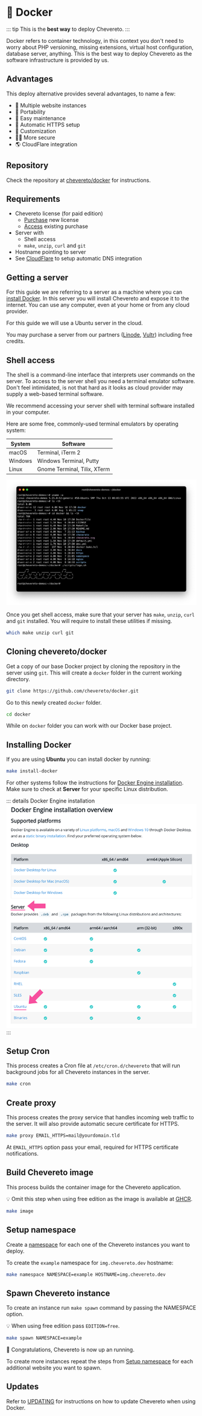# 🐋 Docker

::: tip
This is the **best way** to deploy Chevereto.
:::

Docker refers to container technology, in this context you don't need to worry about PHP versioning, missing extensions, virtual host configuration, database server, anything. This is the best way to deploy Chevereto as the software infrastructure is provided by us.

## Advantages

This deploy alternative provides several advantages, to name a few:

* 🤹 Multiple website instances
* 📱 Portability
* 🌈 Easy maintenance
* 🔐 Automatic HTTPS setup
* 🎨 Customization
* 👮‍♂️ More secure
* 🌎 CloudFlare integration

## Repository

Check the repository at [chevereto/docker](https://github.com/chevereto/docker) for instructions.

## Requirements

* Chevereto license (for paid edition)
  * [Purchase](https://chevereto.com/pricing) new license
  * [Access](https://chevereto.com/panel/license) existing purchase
* Server with
  * Shell access
  * `make`, `unzip`, `curl` and `git`
* Hostname pointing to server
* See [CloudFlare](https://github.com/chevereto/docker/blob/4.0/docs/CLOUDFLARE.md) to setup automatic DNS integration

## Getting a server

For this guide we are referring to a server as a machine where you can [install Docker](https://docs.docker.com/engine/install/). In this server you will install Chevereto and expose it to the internet. You can use any computer, even at your home or from any cloud provider.

For this guide we will use a Ubuntu server in the cloud.

You may purchase a server from our partners ([Linode](https://chv.to/linode), [Vultr](https://chv.to/vultr)) including free credits.

## Shell access

The shell is a command-line interface that interprets user commands on the server. To access to the server shell you need a terminal emulator software. Don't feel intimidated, is not that hard as it looks as cloud provider may supply a web-based terminal software.

We recommend accessing your server shell with terminal software installed in your computer.

Here are some free, commonly-used terminal emulators by operating system:

| System  | Software                     |
| ------- | ---------------------------- |
| macOS   | Terminal, iTerm 2            |
| Windows | Windows Terminal, Putty      |
| Linux   | Gnome Terminal, Tilix, XTerm |

![Terminal iTerm2](../../src/manuals/docker/terminal-iterm2.png)

Once you get shell access, make sure that your server has `make`, `unzip`, `curl` and `git` installed. You will require to install these utilities if missing.

```sh
which make unzip curl git
```

## Cloning chevereto/docker

Get a copy of our base Docker project by cloning the repository in the server using `git`. This will create a `docker` folder in the current working directory.

```sh
git clone https://github.com/chevereto/docker.git
```

Go to this newly created `docker` folder.

```sh
cd docker
```

While on `docker` folder you can work with our Docker base project.

## Installing Docker

If you are using **Ubuntu** you can install docker by running:

```sh
make install-docker
```

For other systems follow the instructions for [Docker Engine installation](https://docs.docker.com/engine/install/). Make sure to check at **Server** for your specific Linux distribution.

::: details Docker Engine installation
![Installation overview](../../src/manuals/docker/install-overview.png)
:::

## Setup Cron

This process creates a Cron file at `/etc/cron.d/chevereto` that will run background jobs for all Chevereto instances in the server.

```sh
make cron
```

## Create proxy

This process creates the proxy service that handles incoming web traffic to the server. It will also provide automatic secure certificate for HTTPS.

```sh
make proxy EMAIL_HTTPS=mail@yourdomain.tld
```

At `EMAIL_HTTPS` option pass your email, required for HTTPS certificate notifications.

## Build Chevereto image

This process builds the container image for the Chevereto application.

💡 Omit this step when using free edition as the image is available at [GHCR](https://github.com/chevereto/chevereto/pkgs/container/chevereto).

```sh
make image
```

## Setup namespace

Create a [namespace](https://github.com/chevereto/docker/blob/4.0/docs/NAMESPACE.md) for each one of the Chevereto instances you want to deploy.

To create the `example` namespace for `img.chevereto.dev` hostname:

```sh
make namespace NAMESPACE=example HOSTNAME=img.chevereto.dev
```

## Spawn Chevereto instance

To create an instance run `make spawn` command by passing the NAMESPACE option.

💡 When using free edition pass `EDITION=free`.

```sh
make spawn NAMESPACE=example
```

🎉 Congratulations, Chevereto is now up an running.

To create more instances repeat the steps from [Setup namespace](#setup-namespace) for each additional website you want to spawn.

## Updates

Refer to [UPDATING](https://github.com/chevereto/docker/blob/4.0/docs/UPDATING.md) for instructions on how to update Chevereto when using Docker.
